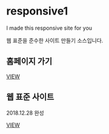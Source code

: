 # responsive1
I made this responsive site for you

웹 표준을 준수한 사이트 만들기 소스입니다.

<h2>홈페이지 가기</h2>
<a href="http://leehye1204.dothome.co.kr">VIEW</a>

<h2>웹 표준 사이트</h2>
<p>2018.12.28 완성</p>
<a href="https://leehye1204.github.io/responsive1/">VIEW</a>
